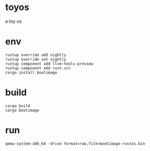 # toyos
a toy os

# env

```
rustup override add nightly
rustup override set nightly
rustup component add llvm-tools-preview
rustup component add rust-src
cargo install bootimage
```

# build
```
cargo build
cargo bootimage
```

# run

```
qemu-system-x86_64 -drive format=raw,file=bootimage-rustos.bin
```